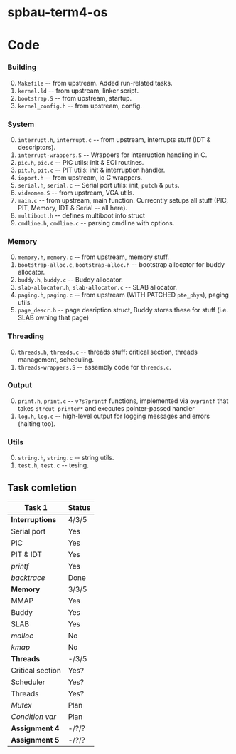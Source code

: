 # spbau-term4-os

# Code

### Building

0. `Makefile` -- from upstream. Added run-related tasks.
0. `kernel.ld` -- from upstream, linker script.
0. `bootstrap.S` -- from upstream, startup.
0. `kernel_config.h` -- from upstream, config.

### System

0. `interrupt.h`, `interrupt.c` -- from upstream, interrupts stuff (IDT & descriptors).
0. `interrupt-wrappers.S` -- Wrappers for interruption handling in C.
0. `pic.h`, `pic.c` -- PIC utils: init & EOI routines.
0. `pit.h`, `pit.c` -- PIT utils: init & interruption handler.
0. `ioport.h` -- from upstream, io C wrappers.
0. `serial.h`, `serial.c` -- Serial port utils: init, `putch` & `puts`.
0. `videomem.S` -- from upstream, VGA utils.
0. `main.c` -- from upstream, main function. Currecntly setups all stuff (PIC, PIT, Memory, IDT & Serial -- all here).
0. `multiboot.h` -- defines multiboot info struct
0. `cmdline.h`, `cmdline.c` -- parsing cmdline with options.

### Memory

0. `memory.h`, `memory.c` -- from upstream, memory stuff.
0. `bootstrap-alloc.c`, `bootstrap-alloc.h` -- bootstrap allocator for buddy allocator.
0. `buddy.h`, `buddy.c` -- Buddy allocator.
0. `slab-allocator.h`, `slab-allocator.c` -- SLAB allocator.
0. `paging.h`, `paging.c` -- from upstream (WITH PATCHED `pte_phys`), paging utils.
0. `page_descr.h` -- page desription struct, Buddy stores these for stuff (i.e. SLAB owning that page)

### Threading
0. `threads.h`, `threads.c` -- threads stuff: critical section, threads management, scheduling.
0. `threads-wrappers.S` -- assembly code for `threads.c`.

### Output
0. `print.h`, `print.c` -- `v?s?printf` functions, implemented via `ovprintf` that takes `strcut printer*` and executes pointer-passed handler
0. `log.h`, `log.c` -- high-level output for logging messages and errors (halting too).

### Utils
0. `string.h`, `string.c` -- string utils.
0. `test.h`, `test.c` -- tesing.

## Task comletion

|**Task 1**            |Status|
|----------------------|------|
|**Interruptions**     | 4/3/5|
|Serial port           | Yes  |
|PIC                   | Yes  |
|PIT & IDT             | Yes  |
|*printf*              | Yes  |
|*backtrace*           | Done |
|**Memory**            | 3/3/5|
|MMAP                  | Yes  |
|Buddy                 | Yes  |
|SLAB                  | Yes  |
|*malloc*              | No   |
|*kmap*                | No   |
|**Threads**           | -/3/5|
|Critical section      | Yes? |
|Scheduler             | Yes? |
|Threads               | Yes? |
|*Mutex*               | Plan |
|*Condition var*       | Plan |
|**Assignment 4**      | -/?/?|
|**Assignment 5**      | -/?/?|

